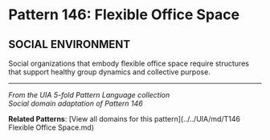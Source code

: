 # Pattern 146: Flexible Office Space

## SOCIAL ENVIRONMENT

Social organizations that embody flexible office space require structures that support healthy group dynamics and collective purpose.

---

*From the UIA 5-fold Pattern Language collection*  
*Social domain adaptation of Pattern 146*

**Related Patterns**: [View all domains for this pattern](../../UIA/md/T146 Flexible Office Space.md)